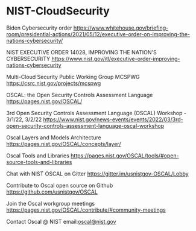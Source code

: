 # NIST-CloudSecurity

Biden Cybersecurity order
https://www.whitehouse.gov/briefing-room/presidential-actions/2021/05/12/executive-order-on-improving-the-nations-cybersecurity/

NIST EXECUTIVE ORDER 14028, IMPROVING THE NATION'S CYBERSECURITY
https://www.nist.gov/itl/executive-order-improving-nations-cybersecurity

Multi-Cloud Security Public Working Group MCSPWG
https://csrc.nist.gov/projects/mcspwg

OSCAL: the Open Security Controls Assessment Language
https://pages.nist.gov/OSCAL/

3rd Open Security Controls Assessment Language (OSCAL) Workshop - 3/1/22, 3/2/22
https://www.nist.gov/news-events/events/2022/03/3rd-open-security-controls-assessment-language-oscal-workshop

Oscal Layers and Models Architecture
https://pages.nist.gov/OSCAL/concepts/layer/

Oscal Tools and Libraries
https://pages.nist.gov/OSCAL/tools/#open-source-tools-and-libraries

Chat with NIST OSCAL on Gitter
https://gitter.im/usnistgov-OSCAL/Lobby

Contribute to Oscal open source on Github 
https://github.com/usnistgov/OSCAL

Join the Oscal workgroup meetings
https://pages.nist.gov/OSCAL/contribute/#community-meetings

Contact Oscal @ NIST
email:oscal@nist.gov
